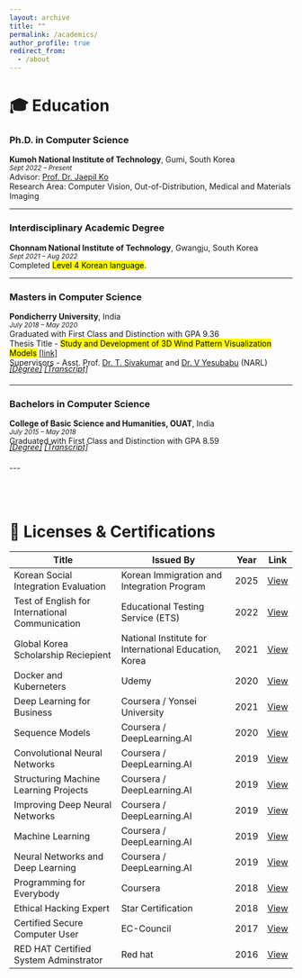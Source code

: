 ```yaml
---
layout: archive
title: ""
permalink: /academics/
author_profile: true
redirect_from:
  - /about
---
```



# 🎓 Education

### Ph.D. in Computer Science  
**Kumoh National Institute of Technology**, Gumi, South Korea  
<small>*Sept 2022 – Present*</small>  
Advisor: [Prof. Dr. Jaepil Ko](http://cvpr.kumoh.ac.kr/nonezero/)  
Research Area: Computer Vision, Out-of-Distribution, Medical and Materials Imaging  

---

### Interdisciplinary Academic Degree
**Chonnam National Institute of Technology**, Gwangju, South Korea  
<small>*Sept 2021 – Aug 2022* </small>  
Completed <mark>Level 4 Korean language</mark>. 

---

### Masters in Computer Science  
**Pondicherry University**, India  
<small>*July 2018 – May 2020*</small>  
Graduated with First Class and Distinction with GPA 9.36  
Thesis Title - <mark>Study and Development of 3D Wind Pattern Visualization Models</mark>  [[link]](https://www.researchgate.net/publication/390794919_Study_and_Development_of_3D_Wind_Pattern_Visualization_Models)  
Supervisors - Asst. Prof. [Dr. T. Sivakumar](https://www.pondiuni.edu.in/faculy_profiles/t-sivakumar/) and [Dr. V Yesubabu](https://scholar.google.co.in/citations?user=xFoyQPYAAAAJ&hl=en) (NARL)
<h5 style="font-weight: normal; margin-top: -20px; margin-bottom: 20px">
<a href="https://drive.google.com/file/d/17ZwGiB97MLZjE78X1CTeZvsqxF4Y483-/view?usp=sharing">[Degree]</a> <a href="https://drive.google.com/file/d/1LjfopVJHvNvdqeA7JZ5JJAtS24-VWGiZ/view?usp=sharing">[Transcript]</a>
</h5>


---

### Bachelors in Computer Science  
**College of Basic Science and Humanities, OUAT**, India  
<small>*July 2015 – May 2018*</small>  
Graduated with First Class and Distinction with GPA 8.59
<h5 style="font-weight: normal; margin-top: -20px; margin-bottom: 20px">
<a href="https://drive.google.com/file/d/1LpNpZ12StRpv1aLsm597PoNm6zKZA6iL/view?usp=sharing">[Degree]</a> <a href="https://drive.google.com/file/d/1LqA2Nqz8fhZYpTJstDv-lH6rWqpXd0Uz/view?usp=sharing">[Transcript]</a>
</h5>  
---




<div class="page-content">
  <div class="wrapper">
  <p><br/><br/></p>
  </div>
</div>
  
# 📜 Licenses & Certifications  

| Title                                                  | Issued By                              | Year | Link         |
|--------------------------------------------------------|----------------------------------------|------|--------------|
| Korean Social Integration Evaluation                   | Korean Immigration and Integration Program    | 2025 | [View](https://drive.google.com/file/d/1Ro3BPJyK_SC-SyIYFKuhXUeMjcKm2Y_D/view?usp=sharing) |
| Test of English for International Communication        |  Educational Testing Service (ETS)     | 2022 | [View](https://drive.google.com/file/d/1SKDhJ7aEZXyfobRgWCo7NFsy6mvnqBu-/view?usp=sharing) |
| Global Korea Scholarship Reciepient                  | National Institute for International Education, Korea  | 2021 | [View](https://drive.google.com/file/d/1-VV3kACzaZjXdpanziio2nCdvuth9fHa/view?usp=drive_link) |
| Docker and Kuberneters                                 | Udemy                                  | 2020 | [View](https://www.udemy.com/certificate/UC-5df012b4-cb48-4d25-a45b-b54dc3ddc277/) |
| Deep Learning for Business                             | Coursera / Yonsei University           | 2021 | [View](https://coursera.org/share/be705e8e97f7b03f3b9ebf2a75cc3840) |
| Sequence Models                                        | Coursera / DeepLearning.AI             | 2020 | [View](https://coursera.org/share/2354b9c1bb74af68ff70a0db355335ff) |
| Convolutional Neural Networks                          | Coursera / DeepLearning.AI             | 2019 | [View](https://coursera.org/share/22b8320f76b52027c38fe88f39958b88) |
| Structuring Machine Learning Projects                  | Coursera / DeepLearning.AI             | 2019 | [View](https://www.coursera.org/account/accomplishments/verify/N7AT338G9NP7) |
| Improving Deep Neural Networks                         | Coursera / DeepLearning.AI             | 2019 | [View](https://www.coursera.org/account/accomplishments/verify/YXWBUM9ZPXZC) |
| Machine Learning                                       | Coursera / DeepLearning.AI             | 2019 | [View](https://www.coursera.org/account/accomplishments/verify/MF3H73NQR2FC) |
| Neural Networks and Deep Learning                      | Coursera / DeepLearning.AI             | 2019 | [View](https://coursera.org/share/22b8320f76b52027c38fe88f39958b88) |
| Programming for Everybody                              | Coursera                               | 2018 | [View](https://www.coursera.org/account/accomplishments/verify/B2R6UP2DTTU4) |
| Ethical Hacking Expert                                 | Star Certification                     | 2018 | [View](https://drive.google.com/open?id=1pPJkgPXXVL1S8pWzZpARWfHD60RKDmMh) |
| Certified Secure Computer User                         | EC-Council                             | 2017 | [View](https://drive.google.com/open?id=1Zw4ZEkCtWkP43BXeidZfUBvju5LRCx6s) |
| RED HAT Certified System Adminstrator                  | Red hat                                | 2016 | [View](https://drive.google.com/open?id=10C66GJ9f0vcLOpY4uZz2qpfbz7KFUhgI) |


